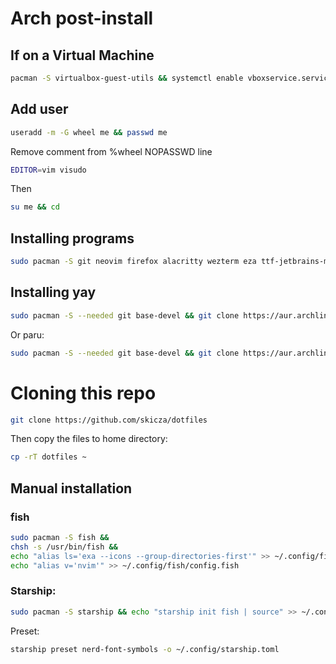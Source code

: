 # Arch post-install
## If on a Virtual Machine
```sh
pacman -S virtualbox-guest-utils && systemctl enable vboxservice.service
```
## Add user
```sh
useradd -m -G wheel me && passwd me
```
Remove comment from %wheel NOPASSWD line
```sh
EDITOR=vim visudo
```
Then
```sh
su me && cd
```
## Installing programs
```sh
sudo pacman -S git neovim firefox alacritty wezterm eza ttf-jetbrains-mono-nerd ttf-nerd-fonts-symbols-mono ripgrep fd npm fish starship yazi ffmpeg ffmpegthumbnailer unarchiver jq poppler fzf zoxide mpv
```
## Installing yay
```sh
sudo pacman -S --needed git base-devel && git clone https://aur.archlinux.org/yay.git && cd yay && makepkg -si && cd && rm -rf yay
```
Or paru:
```sh
sudo pacman -S --needed git base-devel && git clone https://aur.archlinux.org/paru.git && cd paru && makepkg -si && cd && rm -rf paru
```
# Cloning this repo
```sh
git clone https://github.com/skicza/dotfiles
```
Then copy the files to home directory:
```sh
cp -rT dotfiles ~
```
## Manual installation
### fish
```sh
sudo pacman -S fish &&
chsh -s /usr/bin/fish &&
echo "alias ls='exa --icons --group-directories-first'" >> ~/.config/fish/config.fish &&
echo "alias v='nvim'" >> ~/.config/fish/config.fish
```
### Starship:
```sh
sudo pacman -S starship && echo "starship init fish | source" >> ~/.config/fish/config.fish
```
Preset:
```sh
starship preset nerd-font-symbols -o ~/.config/starship.toml
```
